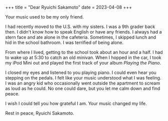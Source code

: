 +++
title = "Dear Ryuichi Sakamoto"
date = 2023-04-08
+++

Your music used to be my only friend.

I had recently moved to the U.S. with my sisters. I was a 9th grader back then. I didn't know how to speak English or have any friends. I always had a stern face and ate alone in the cafeteria. Sometimes, I skipped lunch and hid in the school bathroom. I was terrified of being alone.

From where I lived, getting to the school took about an hour and a half. I had to wake up at 5:30 to catch an old minivan. When I hopped in the car, I took my iPod Mini out and played the first track of your album *Playing the Piano*.

I closed my eyes and listened to you playing piano. I could even hear you stepping on the pedals. I felt like your music understood what I was feeling. I was an angry kid who occasionally went outside the apartment to scream as loud as he could. No one could dare, but you let me calm down and find peace.

I wish I could tell you how grateful I am. Your music changed my life.

Rest in peace, Ryuichi Sakamoto.
